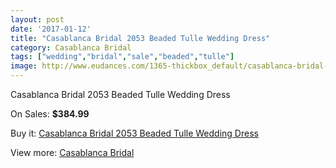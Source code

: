 ```yaml
---
layout: post
date: '2017-01-12'
title: "Casablanca Bridal 2053 Beaded Tulle Wedding Dress"
category: Casablanca Bridal
tags: ["wedding","bridal","sale","beaded","tulle"]
image: http://www.eudances.com/1365-thickbox_default/casablanca-bridal-2053-beaded-tulle-wedding-dress.jpg
---
```

Casablanca Bridal 2053 Beaded Tulle Wedding Dress

On Sales: **$384.99**
<a href="https://www.eudances.com/en/casablanca-bridal/481-casablanca-bridal-2053-beaded-tulle-wedding-dress.html"><amp-img layout="responsive" width="600" height="600" src="//www.eudances.com/1365-thickbox_default/casablanca-bridal-2053-beaded-tulle-wedding-dress.jpg" alt="Casablanca Bridal 2053 Beaded Tulle Wedding Dress 0" /></a>
<a href="https://www.eudances.com/en/casablanca-bridal/481-casablanca-bridal-2053-beaded-tulle-wedding-dress.html"><amp-img layout="responsive" width="600" height="600" src="//www.eudances.com/1367-thickbox_default/casablanca-bridal-2053-beaded-tulle-wedding-dress.jpg" alt="Casablanca Bridal 2053 Beaded Tulle Wedding Dress 1" /></a>
<a href="https://www.eudances.com/en/casablanca-bridal/481-casablanca-bridal-2053-beaded-tulle-wedding-dress.html"><amp-img layout="responsive" width="600" height="600" src="//www.eudances.com/1366-thickbox_default/casablanca-bridal-2053-beaded-tulle-wedding-dress.jpg" alt="Casablanca Bridal 2053 Beaded Tulle Wedding Dress 2" /></a>

Buy it: [Casablanca Bridal 2053 Beaded Tulle Wedding Dress](https://www.eudances.com/en/casablanca-bridal/481-casablanca-bridal-2053-beaded-tulle-wedding-dress.html "Casablanca Bridal 2053 Beaded Tulle Wedding Dress")

View more: [Casablanca Bridal](https://www.eudances.com/en/4-casablanca-bridal "Casablanca Bridal")